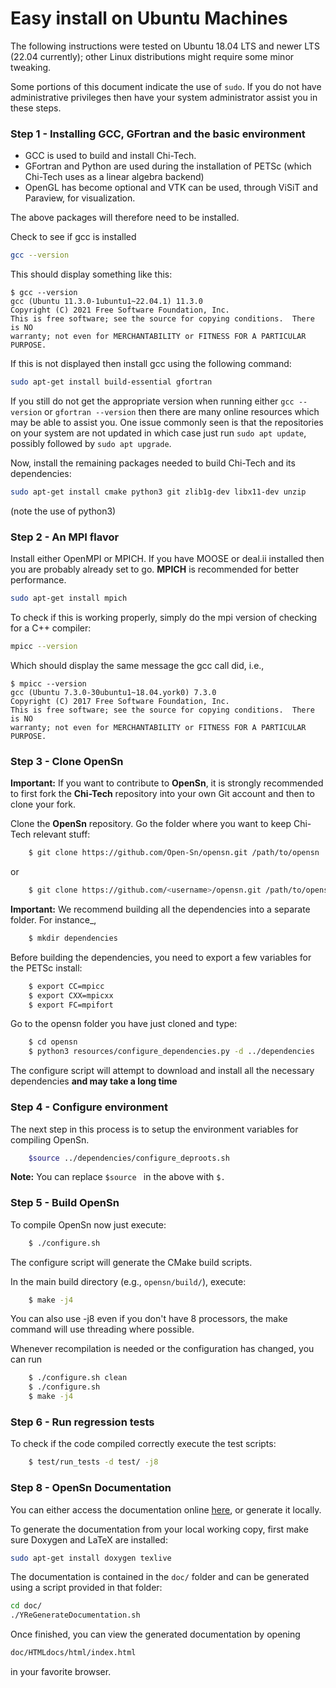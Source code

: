 # Easy install on Ubuntu Machines

The following instructions were tested on Ubuntu 18.04 LTS and newer LTS (22.04 currently); other Linux
distributions might require some minor tweaking.

Some portions of this document indicate the use of `sudo`. If you do not have 
administrative privileges then have your system administrator assist you in 
these steps.

### Step 1 - Installing GCC, GFortran and the basic environment

- GCC is used to build and install Chi-Tech.
- GFortran and Python are used during the installation of PETSc
(which Chi-Tech uses as a linear algebra backend) 
- OpenGL has become optional and VTK can be used, through ViSiT and Paraview, for visualization.

The above packages will therefore need to be installed.

Check to see if gcc is installed

```bash
gcc --version
```

This should display something like this:

    $ gcc --version
    gcc (Ubuntu 11.3.0-1ubuntu1~22.04.1) 11.3.0
    Copyright (C) 2021 Free Software Foundation, Inc.
    This is free software; see the source for copying conditions.  There is NO
    warranty; not even for MERCHANTABILITY or FITNESS FOR A PARTICULAR PURPOSE.

If this is not displayed then install gcc using the following command:

```bash
sudo apt-get install build-essential gfortran
```

If you still do not get the appropriate version when running either ``gcc --version``
or ``gfortran --version`` then there are many online resources which may be able to
assist you. One issue commonly seen is that the repositories on your system are not
updated in which case just run ```sudo apt update```, possibly followed by 
```sudo apt upgrade```.

Now, install the remaining packages needed to build Chi-Tech and its dependencies:

```bash
sudo apt-get install cmake python3 git zlib1g-dev libx11-dev unzip
```
(note the use of python3)

### Step 2 - An MPI flavor

Install either OpenMPI or MPICH. If you have MOOSE or deal.ii installed then you
are probably already set to go. **MPICH** is recommended for better performance.

```bash
sudo apt-get install mpich
```

To check if this is working properly, simply do the mpi version of checking for
a C++ compiler:

```bash
mpicc --version
```

Which should display the same message the gcc call did, i.e.,

    $ mpicc --version
    gcc (Ubuntu 7.3.0-30ubuntu1~18.04.york0) 7.3.0
    Copyright (C) 2017 Free Software Foundation, Inc.
    This is free software; see the source for copying conditions.  There is NO
    warranty; not even for MERCHANTABILITY or FITNESS FOR A PARTICULAR PURPOSE.

### Step 3 - Clone OpenSn

**Important:**  If you want to contribute to **OpenSn**, it is strongly recommended to first fork the **Chi-Tech** repository into your own Git account and then to clone your fork. 

Clone the **OpenSn** repository.  Go the folder where you want to keep Chi-Tech relevant stuff:
```bash
    $ git clone https://github.com/Open-Sn/opensn.git /path/to/opensn
```
or
```bash
    $ git clone https://github.com/<username>/opensn.git /path/to/opensnh
```

**Important:** We recommend building all the dependencies into a separate folder. For instance_,
```bash
    $ mkdir dependencies
```

Before building the dependencies, you need to export a few variables for the PETSc install:
```bash
    $ export CC=mpicc
    $ export CXX=mpicxx
    $ export FC=mpifort
```

Go to the opensn folder you have just cloned and type:
```bash
    $ cd opensn
    $ python3 resources/configure_dependencies.py -d ../dependencies
```
The configure script will attempt to download and install all the necessary 
dependencies **and may take a long time**

### Step 4 - Configure environment

The next step in this process is to setup the environment variables for compiling
OpenSn.

```bash
    $source ../dependencies/configure_deproots.sh
```
**Note:** You can replace ```$source ``` in the above with ```$. ```

### Step 5 - Build OpenSn

To compile OpenSn now just execute:
```bash
    $ ./configure.sh
```
The configure script will generate the CMake build scripts.

In the main build directory (e.g., `opensn/build/`), execute:
```bash
    $ make -j4
```

You can also use -j8 even if you don't have 8 processors, the make command
will use threading where possible.

Whenever recompilation is needed or the configuration has changed,
you can run
```bash
    $ ./configure.sh clean
    $ ./configure.sh
    $ make -j4
```

### Step 6 - Run regression tests

To check if the code compiled correctly execute the test scripts:

```bash
    $ test/run_tests -d test/ -j8
```

### Step 8 - OpenSn Documentation

You can either access the documentation online [here](https://xxx.io), or generate it locally.

To generate the documentation from your local working copy, first make sure
Doxygen and LaTeX are installed:

```bash
sudo apt-get install doxygen texlive
```

The documentation is contained in the `doc/` folder and can be generated
using a script provided in that folder:

```bash
cd doc/
./YReGenerateDocumentation.sh
```

Once finished, you can view the generated documentation by opening

```bash
doc/HTMLdocs/html/index.html
```

in your favorite browser.